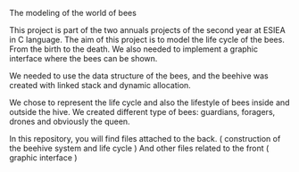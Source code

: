 The modeling of the world of bees

This project is part of the two annuals projects of the second year at ESIEA in C language.
The aim of this project is to model the life cycle of the bees. From the birth to the death.
We also needed to implement a graphic interface where the bees can be shown.

We needed to use the data structure of the bees, and the beehive was created with linked stack and dynamic allocation.

We chose to represent the life cycle and also the lifestyle of bees inside and outside the hive.
We created different type of bees: guardians, foragers, drones and obviously the queen.

In this repository, you will find files attached to the back. ( construction of the beehive system and life cycle )
And other files related to the front ( graphic interface )
